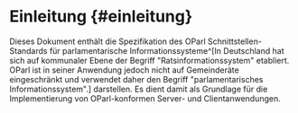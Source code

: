 # Einleitung {#einleitung}

Dieses Dokument enthält die Spezifikation des OParl 
Schnittstellen-Standards für parlamentarische Informationssysteme^[In Deutschland
hat sich auf kommunaler Ebene der Begriff "Ratsinformationssystem"
etabliert. OParl ist in seiner Anwendung jedoch nicht auf Gemeinderäte eingeschränkt
und verwendet daher den Begriff "parlamentarisches Informationssystem".]
darstellen. Es dient damit als Grundlage für 
die Implementierung von OParl-konformen Server- und Clientanwendungen.
